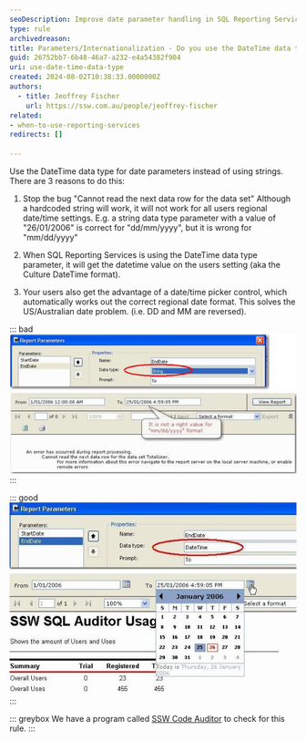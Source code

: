 ```yaml
---
seoDescription: Improve date parameter handling in SQL Reporting Services by using DateTime data type to avoid internationalization issues and provide users with regional date picker support.
type: rule
archivedreason:
title: Parameters/Internationalization - Do you use the DateTime data type for date parameters?
guid: 26752bb7-6b48-46a7-a232-e4a54382f904
uri: use-date-time-data-type
created: 2024-08-02T10:38:33.0000000Z
authors: 
  - title: Jeoffrey Fischer
    url: https://ssw.com.au/people/jeoffrey-fischer
related:
- when-to-use-reporting-services
redirects: []

---
```


Use the DateTime data type for date parameters instead of using strings. There are 3 reasons to do this:

<!--endintro-->

1. Stop the bug "Cannot read the next data row for the data set"
Although a hardcoded string will work, it will not work for all users regional date/time settings.
E.g. a string data type parameter with a value of "26/01/2006" is correct for "dd/mm/yyyy", but it is wrong for "mm/dd/yyyy"

2. When SQL Reporting Services is using the DateTime data type parameter, it will get the datetime value on the users setting (aka the Culture DateTime format).

3. Your users also get the advantage of a date/time picker control, which automatically works out the correct regional date format. This solves the US/Australian date problem. (i.e. DD and MM are reversed).

::: bad  
![Figure: Bad example - Using the String data type for date parameter](RSRulesUseDateTimeType1.jpg)  
:::

::: good  
![Figure: Good example - Use DateTime data type for the date parameter - you will not get internationalization bugs and it gives users a calendar control](RSRulesUseDateTimeType2.jpg)
:::

::: greybox
We have a program called [SSW Code Auditor](https://codeauditor.com) to check for this rule.
:::
